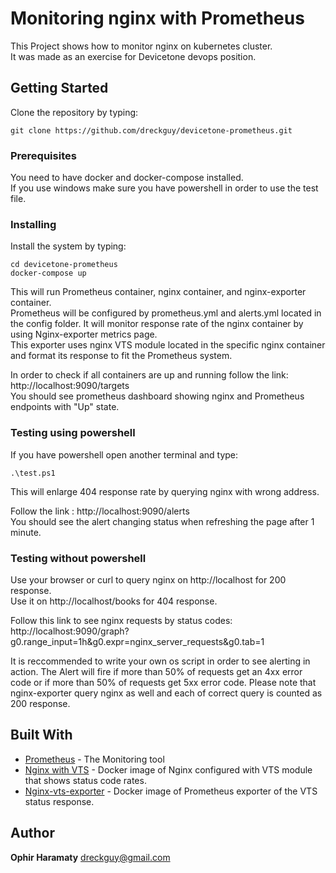 # Monitoring nginx with Prometheus
This Project shows how to monitor nginx on kubernetes cluster. \
It was made as an exercise for Devicetone devops position.

## Getting Started
Clone the repository by typing:
```
git clone https://github.com/dreckguy/devicetone-prometheus.git
```

### Prerequisites
You need to have docker and docker-compose installed.\
If you use windows make sure you have powershell in order to use the test file.

### Installing
Install the system by typing:
```
cd devicetone-prometheus
docker-compose up
```
This will run Prometheus container, nginx container, and nginx-exporter container. \
Prometheus will be configured by prometheus.yml and alerts.yml located in the config folder.
It will monitor response rate of the nginx container by using Nginx-exporter metrics page. \
This exporter uses nginx VTS module located in the specific nginx container and format its response to fit the Prometheus system.


In order to check if all containers are up and running follow the link: http://localhost:9090/targets \
You should see prometheus dashboard showing nginx and Prometheus endpoints with "Up" state.

### Testing using powershell

If you have powershell open another terminal and type:
```
.\test.ps1
```
This will enlarge 404 response rate by querying nginx with wrong address. 

Follow the link : http://localhost:9090/alerts \
You should see the alert changing status when refreshing the page after 1 minute.

### Testing without powershell
Use your browser or curl to query nginx on http://localhost for 200 response.\
Use it on http://localhost/books for 404 response.

Follow this link to see nginx requests by status codes:\
http://localhost:9090/graph?g0.range_input=1h&g0.expr=nginx_server_requests&g0.tab=1

It is reccommended to write your own os script in order to see alerting in action.
The Alert will fire if more than 50% of requests get an 4xx error code or if more than 50% of requests get 5xx error code.
Please note that nginx-exporter query nginx as well and each of correct query is counted as 200 response.

## Built With
* [Prometheus](https://prometheus.io/) - The Monitoring tool
* [Nginx with VTS](https://hub.docker.com/r/gaciaga/nginx-vts/) - Docker image of Nginx configured with VTS module that shows status code rates.
* [Nginx-vts-exporter](https://hub.docker.com/r/sophos/nginx-vts-exporter/) - Docker image of Prometheus exporter of the VTS status response.

## Author
**Ophir Haramaty** dreckguy@gmail.com
